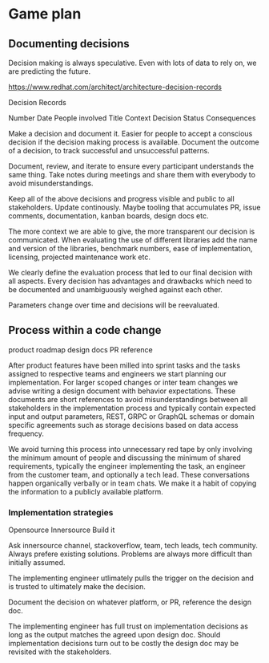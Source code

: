 # Game plan

## Documenting decisions

Decision making is always speculative. Even with lots of data to rely on, we are predicting the future.

https://www.redhat.com/architect/architecture-decision-records

Decision Records

Number
Date
People involved
Title
Context
Decision
Status
Consequences

Make a decision and document it. Easier for people to accept a conscious decision if the decision making process is available.
Document the outcome of a decision, to track successful and unsuccessful patterns.

Document, review, and iterate to ensure every participant understands the same thing. Take notes during meetings and share them with everybody to avoid misunderstandings.

Keep all of the above decisions and progress visible and public to all stakeholders. Update continously. Maybe tooling that accumulates PR, issue comments, documentation, kanban boards, design docs etc.

The more context we are able to give, the more transparent our decision is communicated. When evaluating the use of different libraries add the name and version of the libraries, benchmark numbers, ease of implementation, licensing, projected maintenance work etc.

We clearly define the evaluation process that led to our final decision with all aspects. Every decision has advantages and drawbacks which need to be documented and unambiguously weighed against each other.

Parameters change over time and decisions will be reevaluated.


## Process within a code change

product roadmap
design docs
PR reference

After product features have been milled into sprint tasks and the tasks assigned to respective teams and engineers we start planning our implementation. For larger scoped changes or inter team changes we advise writing a design document with behavior expectations. These documents are short references to avoid misunderstandings between all stakeholders in the implementation process and typically contain expected input and output parameters, REST, GRPC or GraphQL schemas or domain specific agreements such as storage decisions based on data access frequency.

We avoid turning this process into unnecessary red tape by only involving the minimum amount of people and discussing the minimum of shared requirements, typically the engineer implementing the task, an engineer from the customer team, and optionally a tech lead. These conversations happen organically verbally or in team chats. We make it a habit of copying the information to a publicly available platform.

### Implementation strategies

Opensource
Innersource
Build it

Ask innersource channel, stackoverflow, team, tech leads, tech community. Always prefere existing solutions. Problems are always more difficult than initially assumed.

The implementing engineer utlimately pulls the trigger on the decision and is trusted to ultimately make the decision.

Document the decision on whatever platform, or PR, reference the design doc.


The implementing engineer has full trust on implementation decisions as long as the output matches the agreed upon design doc. Should implementation decisions turn out to be costly the design doc may be revisited with the stakeholders.
